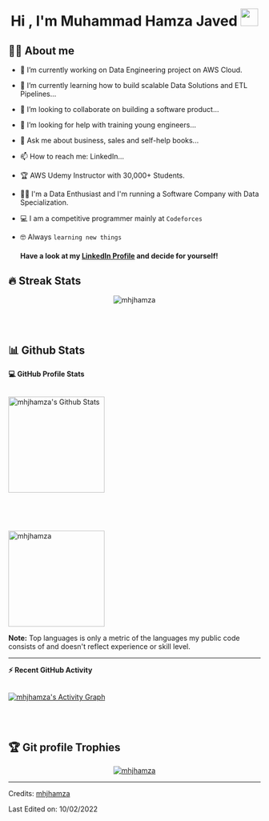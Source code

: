 <h1  align="center">Hi , I'm Muhammad Hamza Javed <img  src="https://media.giphy.com/media/hvRJCLFzcasrR4ia7z/giphy.gif"  width="35"></h1>

  
  

  
  



## :sassy_man: About me

- 🔭 I’m currently working on Data Engineering project on AWS Cloud.
- 🌱 I’m currently learning how to build scalable Data Solutions and ETL Pipelines...
- 👯 I’m looking to collaborate on building a software product...
- 🤔 I’m looking for help with training young engineers...
- 💬 Ask me about business, sales and self-help books...
- 📫 How to reach me: LinkedIn...
- :trophy: AWS Udemy Instructor with 30,000+ Students.
- :technologist: I'm a Data Enthusiast and I'm running a Software Company with Data Specialization.
- :computer: I am a competitive programmer mainly at `Codeforces`
- :nerd_face: Always `learning new things`

  
  <h4> Have a look at my <a  href="https://linkedin.com/in/mhjhamza"> LinkedIn Profile</a> and decide for yourself! 
</h4>
  

## 🔥 Streak Stats

<p  align="center"><img  src="https://github-readme-streak-stats.herokuapp.com/?user=mhjhamza&theme=algolia"  alt="mhjhamza"  /></p>

  

<br>

<br>

  
 
  
  
 

  

## 📊 Github Stats

  
  
  

<summary><b>💻 GitHub Profile Stats</b></summary>

<br/>

<p  align="center">

<a  href="https://github.com/anuraghazra/github-readme-stats"><img  alt="mhjhamza's Github Stats"  src="https://github-readme-stats.vercel.app/api?username=mhjhamza&show_icons=true&count_private=true&theme=algolia"  height="192px"/></a>

<br/>

&nbsp;

<img  src="https://github-readme-stats.vercel.app/api/top-langs?username=mhjhamza&langs_count=10&show_icons=true&locale=en&layout=compact&theme=algolia"  alt="mhjhamza"  height="192px"/>

<br/>

<b>Note:</b> Top languages is only a metric of the languages my public code consists of and doesn't reflect experience or skill level.

</p>

  

----

  

<summary><b>⚡ Recent GitHub Activity</b></summary>

<br/>

<a  href="https://github.com/mhjhamza"><img  alt="mhjhamza's Activity Graph"  src="https://activity-graph.herokuapp.com/graph?username=mhjhamza&custom_title=mhjhamza's%20Contribution%20Graph&theme=react-dark"  /></a>

<br/>

  
  

<br/>

  

## :trophy: Git profile Trophies

  

<p  align="center">  <a  href="https://github.com/ryo-ma/github-profile-trophy"><img  src="https://github-profile-trophy.vercel.app/?username=mhjhamza&layout=compact&theme=algolia"  alt="mhjhamza"  /></a>  </p>

  

-----

Credits: [mhjhamza](https://github.com/mhjhamza)

  

Last Edited on: 10/02/2022
